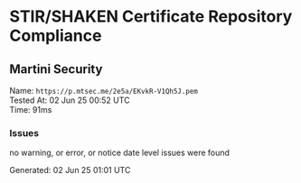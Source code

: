 # STIR/SHAKEN Certificate Repository Compliance

## Martini Security

Name: `https://p.mtsec.me/2e5a/EKvkR-V1Qh5J.pem`\
Tested At: 02 Jun 25 00:52 UTC\
Time: 91ms

### Issues

no warning, or error, or notice date level issues were found

Generated: 02 Jun 25 01:01 UTC